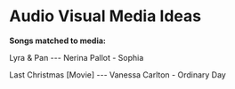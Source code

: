 # Audio Visual Media Ideas

**Songs matched to media:**

Lyra & Pan --- Nerina Pallot - Sophia

Last Christmas \[Movie\] --- Vanessa Carlton - Ordinary Day
